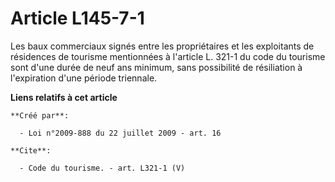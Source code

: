 # Article L145-7-1

Les baux commerciaux signés entre les propriétaires et les exploitants de résidences de tourisme mentionnées à l'article L.
321-1 du code du tourisme sont d'une durée de neuf ans minimum, sans possibilité de résiliation à l'expiration d'une période
triennale.

**Liens relatifs à cet article**

	**Créé par**:

	  - Loi n°2009-888 du 22 juillet 2009 - art. 16

	**Cite**:

	  - Code du tourisme. - art. L321-1 (V)
